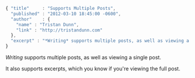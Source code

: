 ```javascript
{ "title"     : "Supports Multiple Posts",
  "published" : "2012-03-10 18:45:00 -0600",
  "author"    : {
    "name" : "Tristan Dunn",
    "link" : "http://tristandunn.com"
  },
  "excerpt" : "*Writing* supports multiple posts, as well as viewing a single post."
}
```

*Writing* supports multiple posts, as well as viewing a single post.

It also supports excerpts, which you know if you're viewing the
full post.
